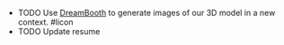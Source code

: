 - TODO Use [DreamBooth](https://dreambooth.github.io/) to generate images of our 3D model in a new context. #licon
- TODO Update resume
